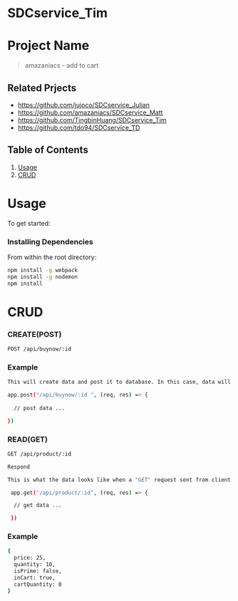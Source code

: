 # SDCservice_Tim

# Project Name 

> amazaniacs - add to cart 

## Related Prjects 

  - https://github.com/jujoco/SDCservice_Julian
  - https://github.com/amazaniacs/SDCservice_Matt
  - https://github.com/TingbinHuang/SDCservice_Tim
  - https://github.com/tdo94/SDCservice_TD

## Table of Contents

1. [Usage](#Usage)
2. [CRUD](#CRUD)

# Usage 

To get started: 

### Installing Dependencies

From within the root directory:

```sh
npm install -g webpack
npm install -g nodemon
npm install
```

# CRUD

### CREATE(POST)
```sh 
POST /api/buynow/:id 
``` 

### Example
```sh
This will create data and post it to database. In this case, data will be insert to DB when user make any purchases.

app.post("/api/buynow/:id ", (req, res) => {
  
  // post data ... 

})
```

### READ(GET) 
```sh
GET /api/product/:id  
```

```sh
Respond  

This is what the data looks like when a "GET" request sent from client to server. 

 app.get("/api/product/:id", (req, res) => {

  // get data ... 

 })
``` 

### Example
```sh 
{
  price: 25, 
  quantity: 10,
  isPrime: false,
  inCart: true,
  cartQuantity: 0
}
```

### 






